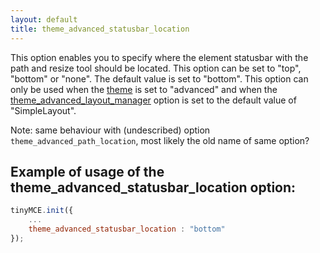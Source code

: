 ```yaml
---
layout: default
title: theme_advanced_statusbar_location
---
```


This option enables you to specify where the element statusbar with the path and resize tool should be located. This option can be set to "top", "bottom" or "none". The default value is set to "bottom". This option can only be used when the [theme](https://www.tiny.cloud/docs-3x/reference/configuration/Configuration3x@theme/) is set to "advanced" and when the [theme_advanced_layout_manager](https://www.tiny.cloud/docs-3x/reference/configuration/Configuration3x@theme_advanced_layout_manager/) option is set to the default value of "SimpleLayout".

Note: same behaviour with (undescribed) option `theme_advanced_path_location`, most likely the old name of same option?

## Example of usage of the theme_advanced_statusbar_location option:

```js
tinyMCE.init({
	...
	theme_advanced_statusbar_location : "bottom"
});
```
